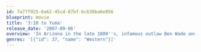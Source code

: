 ```yaml
---
id: 7a77f925-6a62-45cd-87bf-bc639ba6e056
blueprint: movie
title: '3:10 to Yuma'
release_date: '2007-09-06'
overview: 'In Arizona in the late 1800''s, infamous outlaw Ben Wade and his vicious gang of thieves and murderers have plagued the Southern Railroad. When Wade is captured, Civil War veteran Dan Evans, struggling to survive on his drought-plagued ranch, volunteers to deliver him alive to the "3:10 to Yuma", a train that will take the killer to trial.'
genres: '[{"id": 37, "name": "Western"}]'
---
```

